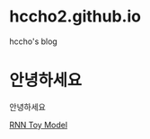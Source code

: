 # hccho2.github.io
hccho's blog
# 안녕하세요
안녕하세요


	
[RNN Toy Model][1]





[1]:https://github.com/hccho2/hccho2.github.io/blob/master/LanguageModel.pdf/ "링크제목1"
[2]:https://github.com/hccho2/hccho2.github.io/blob/master/LanguageModel.pdf/ "링크제목2"
